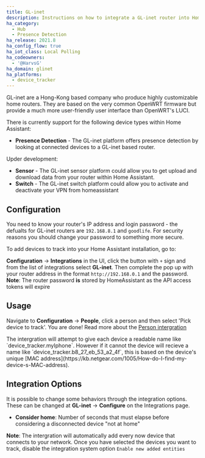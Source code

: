 ```yaml
---
title: GL-inet
description: Instructions on how to integrate a GL-inet router into Home Assistant.
ha_category:
  - Hub
  - Presence Detection
ha_release: 2021.8
ha_config_flow: true
ha_iot_class: Local Polling
ha_codeowners:
  - '@HarvsG'
ha_domain: glinet
ha_platforms:
  - device_tracker
---
```


GL-inet are a Hong-Kong based company who produce highly customizable home routers. They are based on the very common OpenWRT firmware but provide a much more user-friendly user interface than OpenWRT's LUCI.

There is currently support for the following device types within Home Assistant:

- **Presence Detection** - The GL-inet platform offers presence detection by looking at connected devices to a GL-inet based router.

Upder development:
- **Sensor** - The GL-inet sensor platform could allow you to get upload and download data from your router within Home Assistant.
- **Switch** - The GL-inet switch platform could allow you to activate and deactivate your VPN from homeassistant

## Configuration
<div class='note warning'>

You need to know your router's IP address and login password - the defualts for GL-inet routers are `192.168.8.1` and `goodlife`. For security reasons you should change your password to something more secure.

</div>

To add devices to track into your Home Assistant installation, go to:

**Configuration** -> **Integrations** in the UI, click the button with `+` sign and from the list of integrations select **GL-inet**. Then complete the pop up with your router address in the format `http://192.168.0.1` and the password.
**Note**: The router password **is** stored by HomeAssistant as the API access tokens will expire


## Usage
Navigate to **Configuration** -> **People**, click a person and then select 'Pick device to track'. You are done! Read more about the [Person intergration](https://www.home-assistant.io/integrations/person/)
<div class='note warning'>
The intergration will attempt to give each device a readable name like `device_tracker.myIphone`. However if it cannot the device will recieve a name like `device_tracker.b8_27_eb_53_a2_4f`, this is based on the device's unique [MAC address](https://kb.netgear.com/1005/How-do-I-find-my-device-s-MAC-address).

</div>


## Integration Options

It is possible to change some behaviors through the integration options. These can be changed at **GL-inet** -> **Configure** on the Integrations page.

- **Consider home**: Number of seconds that must elapse before considering a disconnected device "not at home"

**Note**: The intergration will automatically add every now device that connects to your network. Once you have selected the devices you want to track, disable the integration system option `Enable new added entities`
